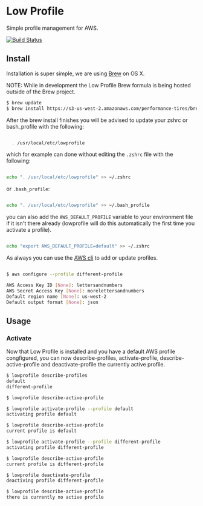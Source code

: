 # Low Profile

Simple profile management for AWS.

[![Build Status](https://magnum.travis-ci.com/DualSpark/lowprofile.svg?token=AGRFpUr1LzvrKJ1SmsR3&branch=master)](https://magnum.travis-ci.com/DualSpark/lowprofile)

## Install

Installation is super simple, we are using [Brew](http://brew.sh) on OS X.

NOTE: While in development the Low Profile Brew formula is being hosted outside of the Brew project.

```bash
$ brew update
$ brew install https://s3-us-west-2.amazonaws.com/performance-tires/brew/latest/lowprofile.rb
```

After the brew install finishes you will be advised to update your zshrc or bash_profile with the following:

```bash

  . /usr/local/etc/lowprofile

```

which for example can done without editing the `.zshrc` file with the following:

```bash

echo ". /usr/local/etc/lowprofile" >> ~/.zshrc

```

or `.bash_profile`:

```bash

echo ". /usr/local/etc/lowprofile" >> ~/.bash_profile

```

you can also add the `AWS_DEFAULT_PROFILE` variable to your environment file if it
isn't there already (lowprofile will do this automatically the first time you activate
a profile).

```bash

echo "export AWS_DEFAULT_PROFILE=default" >> ~/.zshrc

```

As always you can use the [AWS cli](http://aws.amazon.com/cli/) to add or update profiles.  

```bash

$ aws configure --profile different-profile

AWS Access Key ID [None]: lettersandnumbers
AWS Secret Access Key [None]: morelettersandnumbers
Default region name [None]: us-west-2
Default output format [None]: json

```

## Usage

### Activate

Now that Low Profile is installed and you have a default AWS profile congfigured, you can now describe-profiles, activate-profile, describe-active-profile and deactivate-profile the currently active  profile.  


```bash
$ lowprofile describe-profiles
default
different-profile

$ lowprofile describe-active-profile

$ lowprofile activate-profile --profile default
activating profile default

$ lowprofile describe-active-profile
current profile is default

$ lowprofile activate-profile --profile different-profile
activating profile different-profile

$ lowprofile describe-active-profile
current profile is different-profile

$ lowprofile deactivate-profile
deactiving profile different-profile

$ lowprofile describe-active-profile
there is currently no active profile

```
